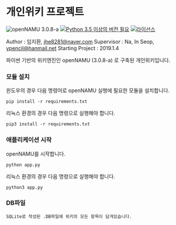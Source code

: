 # 개인위키 프로젝트
![openNAMU 3.0.8-a](https://img.shields.io/badge/openNAMU-3.0.8-brightgreen.svg)
[![Python 3.5 이상의 버전 필요](https://img.shields.io/badge/python-3.5%20or%20higher-blue.svg)](https://python.org)
[![라이선스](https://img.shields.io/badge/license-BSD%203--Clause-lightgrey.svg)](./LICENSE)

Author : 임지환, jhe8281@naver.com
Supervisor : Na, In Seop, ypencil@hanmail.net
Starting Project : 2019.1.4

파이썬 기반의 위키엔진인 openNAMU (3.0.8-a) 로 구축된 개인위키입니다.

### 모듈 설치

윈도우의 경우 다음 명령어로 openNAMU 실행에 필요한 모듈을 설치합니다.
```
pip install -r requirements.txt
```
리눅스 환경의 경우 다음 명령으로 실행해야 합니다.
```
pip3 install -r requirements.txt
```

### 애플리케이션 시작
openNAMU를 시작합니다.
```
python app.py
```
리눅스 환경의 경우 다음 명령으로 실행해야 합니다.
```
python3 app.py
```

### DB파일
```
SQLite로 작성된 .DB파일에 위키의 모든 항목이 담겨있습니다.
```
